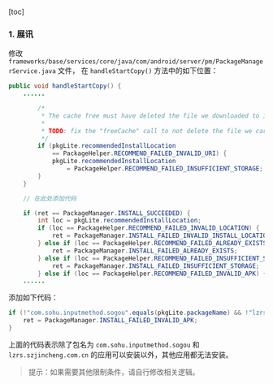 [toc]

### 1. 展讯

修改 `frameworks/base/services/core/java/com/android/server/pm/PackageManagerService.java` 文件， 在 `handleStartCopy()` 方法中的如下位置：

```java
public void handleStartCopy() {
    ......

        /*
         * The cache free must have deleted the file we downloaded to install.
         *
         * TODO: fix the "freeCache" call to not delete the file we care about.
         */
        if (pkgLite.recommendedInstallLocation
            == PackageHelper.RECOMMEND_FAILED_INVALID_URI) {
            pkgLite.recommendedInstallLocation
                = PackageHelper.RECOMMEND_FAILED_INSUFFICIENT_STORAGE;
        }
    }

    // 在此处添加代码

    if (ret == PackageManager.INSTALL_SUCCEEDED) {
        int loc = pkgLite.recommendedInstallLocation;
        if (loc == PackageHelper.RECOMMEND_FAILED_INVALID_LOCATION) {
            ret = PackageManager.INSTALL_FAILED_INVALID_INSTALL_LOCATION;
        } else if (loc == PackageHelper.RECOMMEND_FAILED_ALREADY_EXISTS) {
            ret = PackageManager.INSTALL_FAILED_ALREADY_EXISTS;
        } else if (loc == PackageHelper.RECOMMEND_FAILED_INSUFFICIENT_STORAGE) {
            ret = PackageManager.INSTALL_FAILED_INSUFFICIENT_STORAGE;
        } else if (loc == PackageHelper.RECOMMEND_FAILED_INVALID_APK) {
    ......
```

添加如下代码：

```java
if (!"com.sohu.inputmethod.sogou".equals(pkgLite.packageName) && !"lzrs.szjincheng.com.cn".equals(pkgLite.packageName)) {
    ret = PackageManager.INSTALL_FAILED_INVALID_APK;
}
```

上面的代码表示除了包名为 `com.sohu.inputmethod.sogou` 和 `lzrs.szjincheng.com.cn` 的应用可以安装以外，其他应用都无法安装。

> 提示：如果需要其他限制条件，请自行修改相关逻辑。

